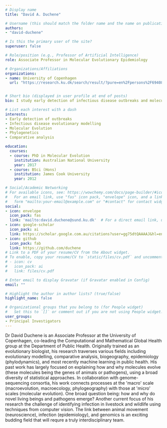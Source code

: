 ```yaml
---
# Display name
title: "David A. Duchene"

# Username (this should match the folder name and the name on publications)
authors:
- "david-duchene"

# Is this the primary user of the site?
superuser: false

# Role/position (e.g., Professor of Artificial Intelligence)
role: Associate Professor in Molecular Evolutionary Epidemiology

# Organizations/Affiliations
organizations:
- name: University of Copenhagen
  url: "https://research.ku.dk/search/result/?pure=en%2Fpersons%2F694083"


# Short bio (displayed in user profile at end of posts)
bio: I study early detection of infectious disease outbreaks and molecular evolutionary processes across a broad range of organisms.

# List each interest with a dash
interests:
- Early detection of outbreaks
- Infectious disease evolutionary modelling
- Molecular Evolution
- Phylogenetics
- Comparative analysis

education:
  courses:
  - course: PhD in Molecular Evolution
    institution: Australian National University
    year: 2017
  - course: BSci (Hons)
    institution: James Cook University
    year: 2012

# Social/Academic Networking
# For available icons, see: https://wowchemy.com/docs/page-builder/#icons
#   For an email link, use "fas" icon pack, "envelope" icon, and a link in the
#   form "mailto:your-email@example.com" or "#contact" for contact widget.
social:
- icon: envelope
  icon_pack: fas
  link: 'mailto:david.duchene@sund.ku.dk'  # For a direct email link, use "mailto:test@example.org".
- icon: google-scholar
  icon_pack: ai
  link: https://scholar.google.com.au/citations?user=gg75dtQAAAAJ&hl=en
- icon: github
  icon_pack: fab
  link: https://github.com/duchene
# Link to a PDF of your resume/CV from the About widget.
# To enable, copy your resume/CV to `static/files/cv.pdf` and uncomment the lines below.
# - icon: cv
#   icon_pack: ai
#   link: files/cv.pdf

# Enter email to display Gravatar (if Gravatar enabled in Config)
email: ""

# Highlight the author in author lists? (true/false)
highlight_name: false

# Organizational groups that you belong to (for People widget)
#   Set this to `[]` or comment out if you are not using People widget.
user_groups:
- Principal Investigators
---
```


Dr David Duchene is an Associate Professor at the University of Copenhagen, co-leading the Computational and Mathematical Global Health group at the Department of Public Health. Originally trained as an evolutionary biologist, his research traverses various fields including evolutionary modelling, comparative analysis, biogeography, epidemiology (phylodynamics), and most recently machine learning in public health. His past work has largely focused on explaining how and why molecules evolve (these molecules being the genes of animals or pathogens), using a broad diversity of statistical approaches. In collaboration with genome-sequencing consortia, his work connects processes at the 'macro' scale (macroevolution, macroecology, phylogeography) with those at 'micro' scales (molecular evolution). One broad question being: how and why do novel living beings and pathogens emerge? Another current focus of his research the challenge of identifying infection in livestock and wildlife using techniques from computer vision. The link between animal movement (neuroscience), infection (epidemiology), and genomics is an exciting budding field that will requre a truly interdisciplinary team. 